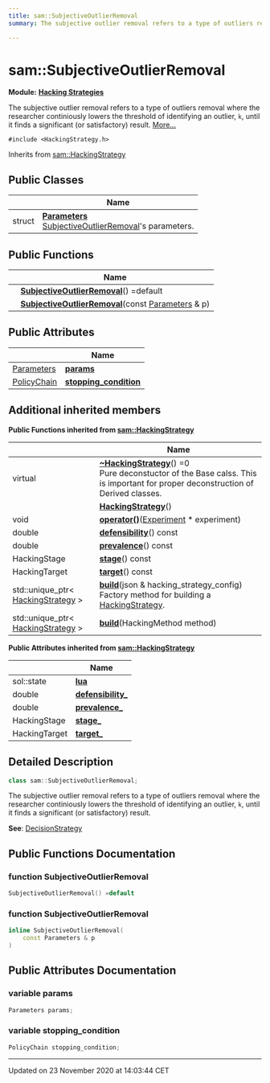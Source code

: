 ```yaml
---
title: sam::SubjectiveOutlierRemoval
summary: The subjective outlier removal refers to a type of outliers removal where the researcher continiously lowers the threshold of identifying an outlier, k, until it finds a significant (or satisfactory) result.  

---
```


# sam::SubjectiveOutlierRemoval


**Module:** **[Hacking Strategies](/doxygen/Modules/group___hacking_strategies/)**

The subjective outlier removal refers to a type of outliers removal where the researcher continiously lowers the threshold of identifying an outlier, `k`, until it finds a significant (or satisfactory) result.  [More...](#detailed-description)


`#include <HackingStrategy.h>`


Inherits from [sam::HackingStrategy](/doxygen/Classes/classsam_1_1_hacking_strategy/)



## Public Classes

|                | Name           |
| -------------- | -------------- |
| struct | **[Parameters](/doxygen/Classes/structsam_1_1_subjective_outlier_removal_1_1_parameters/)** <br>[SubjectiveOutlierRemoval](/doxygen/Classes/classsam_1_1_subjective_outlier_removal/)'s parameters.  |








## Public Functions

|                | Name           |
| -------------- | -------------- |
|  | **[SubjectiveOutlierRemoval](/doxygen/Classes/classsam_1_1_subjective_outlier_removal/#function-subjectiveoutlierremoval)**() =default  |
|  | **[SubjectiveOutlierRemoval](/doxygen/Classes/classsam_1_1_subjective_outlier_removal/#function-subjectiveoutlierremoval)**(const [Parameters](/doxygen/Classes/structsam_1_1_subjective_outlier_removal_1_1_parameters/) & p)  |


## Public Attributes

|                | Name           |
| -------------- | -------------- |
| [Parameters](/doxygen/Classes/structsam_1_1_subjective_outlier_removal_1_1_parameters/) | **[params](/doxygen/Classes/classsam_1_1_subjective_outlier_removal/#variable-params)**  |
| [PolicyChain](/doxygen/Classes/structsam_1_1_policy_chain/) | **[stopping_condition](/doxygen/Classes/classsam_1_1_subjective_outlier_removal/#variable-stopping_condition)**  |




## Additional inherited members










**Public Functions inherited from [sam::HackingStrategy](/doxygen/Classes/classsam_1_1_hacking_strategy/)**

|                | Name           |
| -------------- | -------------- |
| virtual  | **[~HackingStrategy](/doxygen/Classes/classsam_1_1_hacking_strategy/#function-~hackingstrategy)**() =0 <br>Pure deconstuctor of the Base calss. This is important for proper deconstruction of Derived classes.  |
|  | **[HackingStrategy](/doxygen/Classes/classsam_1_1_hacking_strategy/#function-hackingstrategy)**()  |
| void | **[operator()](/doxygen/Classes/classsam_1_1_hacking_strategy/#function-operator())**([Experiment](/doxygen/Classes/classsam_1_1_experiment/) * experiment)  |
| double | **[defensibility](/doxygen/Classes/classsam_1_1_hacking_strategy/#function-defensibility)**() const  |
| double | **[prevalence](/doxygen/Classes/classsam_1_1_hacking_strategy/#function-prevalence)**() const  |
| HackingStage | **[stage](/doxygen/Classes/classsam_1_1_hacking_strategy/#function-stage)**() const  |
| HackingTarget | **[target](/doxygen/Classes/classsam_1_1_hacking_strategy/#function-target)**() const  |
| std::unique_ptr< [HackingStrategy](/doxygen/Classes/classsam_1_1_hacking_strategy/) > | **[build](/doxygen/Classes/classsam_1_1_hacking_strategy/#function-build)**(json & hacking_strategy_config) <br>Factory method for building a [HackingStrategy](/doxygen/Classes/classsam_1_1_hacking_strategy/).  |
| std::unique_ptr< [HackingStrategy](/doxygen/Classes/classsam_1_1_hacking_strategy/) > | **[build](/doxygen/Classes/classsam_1_1_hacking_strategy/#function-build)**(HackingMethod method)  |


**Public Attributes inherited from [sam::HackingStrategy](/doxygen/Classes/classsam_1_1_hacking_strategy/)**

|                | Name           |
| -------------- | -------------- |
| sol::state | **[lua](/doxygen/Classes/classsam_1_1_hacking_strategy/#variable-lua)**  |
| double | **[defensibility_](/doxygen/Classes/classsam_1_1_hacking_strategy/#variable-defensibility_)**  |
| double | **[prevalence_](/doxygen/Classes/classsam_1_1_hacking_strategy/#variable-prevalence_)**  |
| HackingStage | **[stage_](/doxygen/Classes/classsam_1_1_hacking_strategy/#variable-stage_)**  |
| HackingTarget | **[target_](/doxygen/Classes/classsam_1_1_hacking_strategy/#variable-target_)**  |





## Detailed Description

```cpp
class sam::SubjectiveOutlierRemoval;
```

The subjective outlier removal refers to a type of outliers removal where the researcher continiously lowers the threshold of identifying an outlier, `k`, until it finds a significant (or satisfactory) result. 






**See**: [DecisionStrategy](/doxygen/Classes/classsam_1_1_decision_strategy/)





























## Public Functions Documentation

### function SubjectiveOutlierRemoval

```cpp
SubjectiveOutlierRemoval() =default
```





























### function SubjectiveOutlierRemoval

```cpp
inline SubjectiveOutlierRemoval(
    const Parameters & p
)
```































## Public Attributes Documentation

### variable params

```cpp
Parameters params;
```





























### variable stopping_condition

```cpp
PolicyChain stopping_condition;
```

































-------------------------------

Updated on 23 November 2020 at 14:03:44 CET